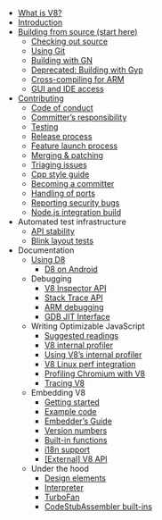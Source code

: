* [What is V8?](Home)
* [Introduction](Introduction)
* [Building from source (start here)](Building-from-Source)
   * [Checking out source](Checking-out-source)
   * [Using Git](Using-Git)
   * [Building with GN](Building-with-GN)
   * [Deprecated: Building with Gyp](Building-with-Gyp)
   * [Cross-compiling for ARM](Cross-compiling-for-ARM)
   * [GUI and IDE access](GUI-and-IDE-access)
* [Contributing](Contributing)
   * [Code of conduct](Code-of-conduct)
   * [Committer’s responsibility](Committer's-responsibility)
   * [Testing](Testing)
   * [Release process](Release-Process)
   * [Feature launch process](Feature-Launch-Process)
   * [Merging & patching](Merging-&-Patching)
   * [Triaging issues](Triaging-issues)
   * [Cpp style guide](Cpp-Style-Guide)
   * [Becoming a committer](Becoming-a-committer)
   * [Handling of ports](Handling-of-Ports)
   * [Reporting security bugs](Reporting-security-bugs)
   * [Node.js integration build](What-should-I-do-if-my-CL-broke-the-Node.js-integration-build%3F)
* Automated test infrastructure
   * [API stability](API-stability)
   * [Blink layout tests](Blink-layout-tests)
* Documentation
   * [Using D8](Using-D8)
      * [D8 on Android](D8-on-Android)
   * Debugging
      * [V8 Inspector API](Debugging-over-the-V8-Inspector-API)
      * [Stack Trace API](Stack-Trace-API)
      * [ARM debugging](ARM-Debugging)
      * [GDB JIT Interface](GDB-JIT-Interface)
   * Writing Optimizable JavaScript
      * [Suggested readings](Suggested-Readings)
      * [V8 internal profiler](V8-Profiler)
      * [Using V8’s internal profiler](Using-V8’s-internal-profiler)
      * [V8 Linux perf integration](V8-Linux-perf-Integration)
      * [Profiling Chromium with V8](Profiling-Chromium-with-v8)
      * [Tracing V8](Tracing-V8)
   * Embedding V8
      * [Getting started](Getting-Started-with-Embedding)
      * [Example code](Example-code)
      * [Embedder’s Guide](Embedder's-Guide)
      * [Version numbers](Version-numbers)
      * [Built-in functions](Built-in-functions)
      * [i18n support](i18n-support)
      * [[External] V8 API](http://v8.paulfryzel.com/docs/master/index.html)
   * Under the hood
      * [Design elements](Design-Elements)
      * [Interpreter](Interpreter)
      * [TurboFan](TurboFan)
      * [CodeStubAssembler built-ins](CodeStubAssembler-Builtins)

